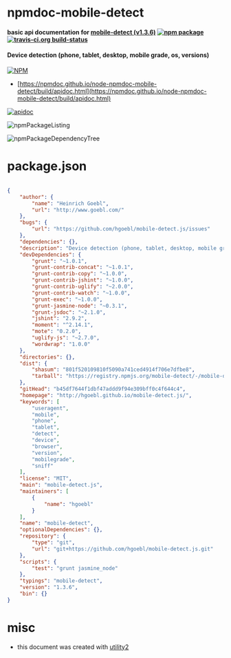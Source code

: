 # npmdoc-mobile-detect

#### basic api documentation for  [mobile-detect (v1.3.6)](http://hgoebl.github.io/mobile-detect.js/)  [![npm package](https://img.shields.io/npm/v/npmdoc-mobile-detect.svg?style=flat-square)](https://www.npmjs.org/package/npmdoc-mobile-detect) [![travis-ci.org build-status](https://api.travis-ci.org/npmdoc/node-npmdoc-mobile-detect.svg)](https://travis-ci.org/npmdoc/node-npmdoc-mobile-detect)

#### Device detection (phone, tablet, desktop, mobile grade, os, versions)

[![NPM](https://nodei.co/npm/mobile-detect.png?downloads=true&downloadRank=true&stars=true)](https://www.npmjs.com/package/mobile-detect)

- [https://npmdoc.github.io/node-npmdoc-mobile-detect/build/apidoc.html](https://npmdoc.github.io/node-npmdoc-mobile-detect/build/apidoc.html)

[![apidoc](https://npmdoc.github.io/node-npmdoc-mobile-detect/build/screenCapture.buildCi.browser.%252Ftmp%252Fbuild%252Fapidoc.html.png)](https://npmdoc.github.io/node-npmdoc-mobile-detect/build/apidoc.html)

![npmPackageListing](https://npmdoc.github.io/node-npmdoc-mobile-detect/build/screenCapture.npmPackageListing.svg)

![npmPackageDependencyTree](https://npmdoc.github.io/node-npmdoc-mobile-detect/build/screenCapture.npmPackageDependencyTree.svg)



# package.json

```json

{
    "author": {
        "name": "Heinrich Goebl",
        "url": "http://www.goebl.com/"
    },
    "bugs": {
        "url": "https://github.com/hgoebl/mobile-detect.js/issues"
    },
    "dependencies": {},
    "description": "Device detection (phone, tablet, desktop, mobile grade, os, versions)",
    "devDependencies": {
        "grunt": "~1.0.1",
        "grunt-contrib-concat": "~1.0.1",
        "grunt-contrib-copy": "~1.0.0",
        "grunt-contrib-jshint": "~1.0.0",
        "grunt-contrib-uglify": "~2.0.0",
        "grunt-contrib-watch": "~1.0.0",
        "grunt-exec": "~1.0.0",
        "grunt-jasmine-node": "~0.3.1",
        "grunt-jsdoc": "~2.1.0",
        "jshint": "2.9.2",
        "moment": "^2.14.1",
        "mote": "0.2.0",
        "uglify-js": "~2.7.0",
        "wordwrap": "1.0.0"
    },
    "directories": {},
    "dist": {
        "shasum": "801f520109810f5090a741ced4914f706e7dfbe8",
        "tarball": "https://registry.npmjs.org/mobile-detect/-/mobile-detect-1.3.6.tgz"
    },
    "gitHead": "b45df7644f1dbf47addd9f94e309bff0c4f644c4",
    "homepage": "http://hgoebl.github.io/mobile-detect.js/",
    "keywords": [
        "useragent",
        "mobile",
        "phone",
        "tablet",
        "detect",
        "device",
        "browser",
        "version",
        "mobilegrade",
        "sniff"
    ],
    "license": "MIT",
    "main": "mobile-detect.js",
    "maintainers": [
        {
            "name": "hgoebl"
        }
    ],
    "name": "mobile-detect",
    "optionalDependencies": {},
    "repository": {
        "type": "git",
        "url": "git+https://github.com/hgoebl/mobile-detect.js.git"
    },
    "scripts": {
        "test": "grunt jasmine_node"
    },
    "typings": "mobile-detect",
    "version": "1.3.6",
    "bin": {}
}
```



# misc
- this document was created with [utility2](https://github.com/kaizhu256/node-utility2)
